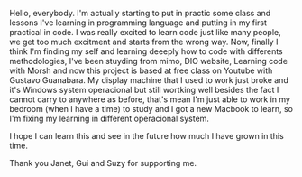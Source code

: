 Hello, everybody.
I'm actually starting to put in practic some class and lessons I've learning in programming language and putting in my first practical in code.
I was really excited to learn code just like many people, we get too much excitment and starts from the wrong way. Now, finally I think I'm finding my self and learning deeeply how to code with differents methodologies, I've been stuyding from mimo, DIO website, Learning code with Morsh and now this project is based at free class on Youtube with Gustavo Guanabara. My display machine that I used to work just broke and it's Windows system operacional but still wortking well besides the fact I cannot carry to anywhere as before, that's mean I'm just able to work in my bedroom (when I have a time) to study and I got a new Macbook to learn, so I'm fixing my learning in different operacional system.

I hope I can learn this and see in the future how much I have grown in this time. 

Thank you Janet, Gui and Suzy for supporting me. 

